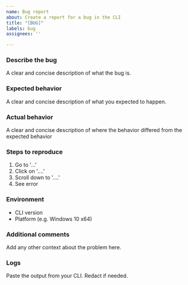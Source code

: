 ```yaml
---
name: Bug report
about: Create a report for a bug in the CLI
title: "[BUG]"
labels: bug
assignees: ''

---
```


### Describe the bug
A clear and concise description of what the bug is.

### Expected behavior
A clear and concise description of what you expected to happen.

### Actual behavior
A clear and concise description of where the behavior differed from the expected behavior

### Steps to reproduce
1. Go to '...'
2. Click on '....'
3. Scroll down to '....'
4. See error

### Environment
- CLI version
- Platform (e.g. Windows 10 x64)

### Additional comments
Add any other context about the problem here.

### Logs
Paste the output from your CLI. Redact if needed.